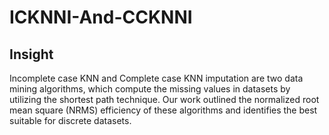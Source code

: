 # ICKNNI-And-CCKNNI

## Insight
Incomplete case KNN and Complete case KNN imputation are two data mining algorithms, which compute the missing values in datasets by utilizing the shortest path technique. Our work outlined the normalized root mean square (NRMS) efficiency of these algorithms and identifies the best suitable for discrete datasets.
